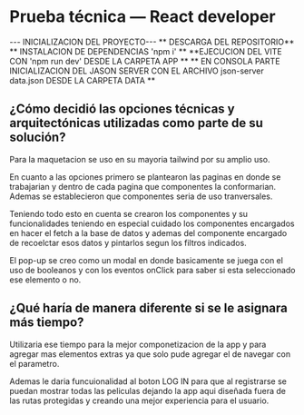 
# Prueba técnica — React developer

--- INICIALIZACION DEL PROYECTO---
** DESCARGA DEL REPOSITORIO**
** INSTALACION DE DEPENDENCIAS 'npm i' **
**EJECUCION DEL VITE CON 'npm run dev' DESDE LA CARPETA APP **
** EN CONSOLA PARTE INICIALIZACION DEL JASON SERVER CON EL ARCHIVO json-server data.json DESDE LA CARPETA DATA **


## ¿Cómo decidió las opciones técnicas y arquitectónicas utilizadas como parte de su solución?
  Para la maquetacion se uso en su mayoria tailwind por su amplio uso.

  En cuanto a las opciones primero se plantearon las paginas en donde se trabajarian y dentro de cada pagina que componentes la conformarian. Ademas se establecieron que componentes seria de uso tranversales.

  Teniendo todo esto en cuenta se crearon los componentes y su funcionalidades teniendo en especial cuidado los componentes encargados en hacer el fetch a la base de datos y ademas del componente encargado de recoelctar esos datos y pintarlos segun los filtros indicados.

  El pop-up se creo como un modal en donde basicamente se juega con el uso de booleanos y con los eventos onClick para saber si esta seleccionado ese elemento o no.

  ## ¿Qué haría de manera diferente si se le asignara más tiempo?

  Utilizaria ese tiempo para la mejor componetizacion de la app y para agregar mas elementos extras ya que solo pude agregar el de navegar con el parametro.

  Ademas le daria funcuionalidad al boton LOG IN para que al registrarse se puedan mostrar todas las peliculas dejando la app aqui diseñada fuera de las rutas protegidas y creando una mejor experiencia para el usuario.
